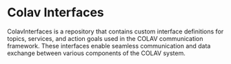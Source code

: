 # Colav Interfaces
ColavInterfaces is a repository that contains custom interface definitions for topics, services, and action goals used in the COLAV communication framework. These interfaces enable seamless communication and data exchange between various components of the COLAV system.